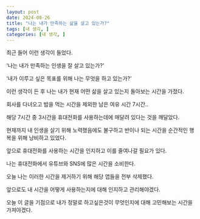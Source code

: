 ```yaml
---
layout: post
date: 2024-08-26
title: "나는 내가 만족하는 삶을 살고 있는가?"
tags: [내 생각, ]
categories: [내 생각, ]
---
```



최근 들어 이런 생각이 들었다.


‘나는 내가 만족하는 인생을 잘 살고 있는가?’


‘내가 이루고 싶은 목표를 위해 나는 무엇을 하고 있는가?’


이런 생각이 든 후 나는 내가 현재 어떤 삶을 살고 있는지 돌아보는 시간을 가졌다.


회사를 다녀오고 밥을 먹는 시간을 제외한 남은 여유 시간 7시간..


해당 7시간 중 3시간을 휴대전화를 사용하는데에 매달려 있다는 것을 깨달았다. 


현재까지 내 인생을 살기 위해 노력했음에도 불구하고 반이나 되는 시간을 순간적인 행복을 위해 낭비하고 있었다.


앞으로 휴대전화를 사용하는 시간을 인지하고 이를 줄여나갈 필요가 있다.


나는 휴대전화에서 유튜브와 SNS에 많은 시간을 소비한다.


오늘 나는 이러한 시간을 제거하기 위해 해당 앱들을 전부 삭제했다.


앞으로도 내 시간을 어떻게 사용하는지에 대해 인지하고 관리해야겠다.


오늘 이 글을 기점으로 내가 정말로 하고싶은것이 무엇인지에 대해 고민해보는 시간을 가져야겠다.

